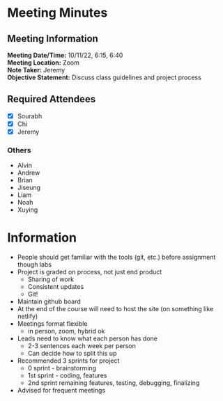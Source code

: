 # Meeting Minutes
## Meeting Information
**Meeting Date/Time:** 10/11/22, 6:15, 6:40   
**Meeting Location:** Zoom   
**Note Taker:** Jeremy  
**Objective Statement:** Discuss class guidelines and project process

## Required Attendees
- [x] Sourabh
- [x] Chi
- [x] Jeremy

### Others

- Alvin
- Andrew
- Brian
- Jiseung
- Liam
- Noah
- Xuying

# Information
- People should get familiar with the tools (git, etc.) before assignment though labs
- Project is graded on process, not just end product
  - Sharing of work
  - Consistent updates
  - Git!
- Maintain github board
- At the end of the course will need to host the site (on something like netlify)
- Meetings format flexible
  - in person, zoom, hybrid ok
- Leads need to know what each person has done
  - 2-3 sentences each week per person
  - Can decide how to split this up
- Recommended 3 sprints for project
  - 0 sprint - brainstorming
  - 1st sprint - coding, features
  - 2nd sprint remaining features, testing, debugging, finalizing
- Advised for frequent meetings
